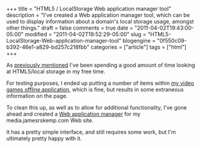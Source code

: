 +++
title = "HTML5 / LocalStorage Web application manager tool"
description = "I've created a Web application manager tool, which can be used to display information about a domain's local storage usage, amongst other things."
draft = false
comments = true
date = "2011-04-02T19:43:00-05:00"
modified = "2011-04-02T19:52:29-05:00"
slug = "HTML5-LocalStorage-Web-application-manager-tool"
blogengine = "0f550c09-b392-46e1-a829-bd257c218fbb"
categories = ["article"]
tags = ["html"]
+++

<p>As <a href="/post/Interesting-feature-with-parsing-XML-with-jQuery-on-Safari.aspx">previously mentioned</a> I've been spending a good amount of time looking at HTML5/local storage in my free time.</p>
<p>For testing purposes, I ended up putting a number of items within <a rel="external" href="http://media.jamesrskemp.com/xmlHtml/video_games.html">my video games offline application</a>, which is fine, but results in some extraneous information on the page.</p>
<p>To clean this up, as well as to allow for additional functionality, I've gone ahead and created a <a rel="external" href="http://media.jamesrskemp.com/AppManager.html">Web application manager</a> for my media.jamesrskemp.com Web site.</p>
<p>It has a pretty simple interface, and still requires some work, but I'm ultimately pretty happy with it.</p>
